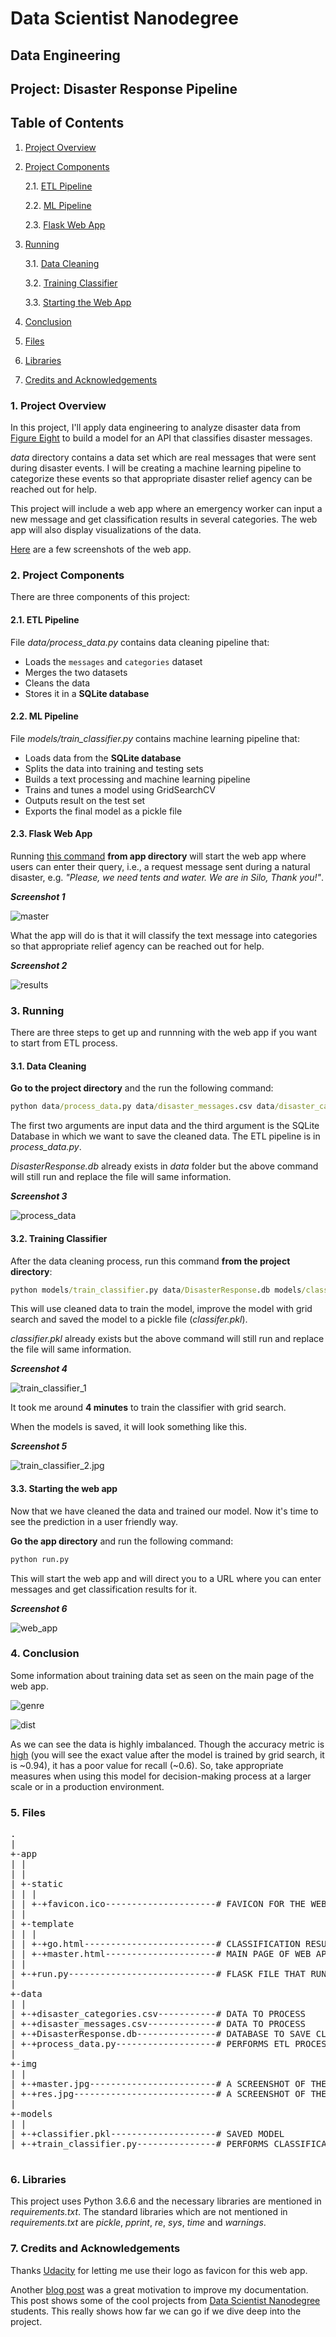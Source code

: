 # Data Scientist Nanodegree

## Data Engineering

## Project: Disaster Response Pipeline

## Table of Contents

1. [Project Overview](#overview)
2. [Project Components](#components)

    2.1. [ETL Pipeline](#etl_pipeline)

    2.2. [ML Pipeline](#ml_pipeline)

    2.3. [Flask Web App](#flask)

3. [Running](#run)

    3.1. [Data Cleaning](#cleaning)

    3.2. [Training Classifier](#training)

    3.3. [Starting the Web App](#starting)

4. [Conclusion](#conclusion)
5. [Files](#files)
6. [Libraries](#libraries)
7. [Credits and Acknowledgements](#credits)

<a id='overview'></a>

### 1. Project Overview

In this project, I'll apply data engineering to analyze disaster data from <a href="https://www.figure-eight.com/" target="_blank">Figure Eight</a> to build a model for an API that classifies disaster messages.

_data_ directory contains a data set which are real messages that were sent during disaster events. I will be creating a machine learning pipeline to categorize these events so that appropriate disaster relief agency can be reached out for help.

This project will include a web app where an emergency worker can input a new message and get classification results in several categories. The web app will also display visualizations of the data.

[Here](#eg) are a few screenshots of the web app.

<a id='components'></a>

### 2. Project Components

There are three components of this project:

<a id='etl_pipeline'></a>

#### 2.1. ETL Pipeline

File _data/process_data.py_ contains data cleaning pipeline that:

- Loads the `messages` and `categories` dataset
- Merges the two datasets
- Cleans the data
- Stores it in a **SQLite database**

<a id='ml_pipeline'></a>

#### 2.2. ML Pipeline

File _models/train_classifier.py_ contains machine learning pipeline that:

- Loads data from the **SQLite database**
- Splits the data into training and testing sets
- Builds a text processing and machine learning pipeline
- Trains and tunes a model using GridSearchCV
- Outputs result on the test set
- Exports the final model as a pickle file

<a id='flask'></a>

#### 2.3. Flask Web App

<a id='eg'></a>

Running [this command](#com) **from app directory** will start the web app where users can enter their query, i.e., a request message sent during a natural disaster, e.g. _"Please, we need tents and water. We are in Silo, Thank you!"_.

**_Screenshot 1_**

![master](img/master.jpg)

What the app will do is that it will classify the text message into categories so that appropriate relief agency can be reached out for help.

**_Screenshot 2_**

![results](img/res.jpg)

<a id='run'></a>

### 3. Running

There are three steps to get up and runnning with the web app if you want to start from ETL process.

<a id='cleaning'></a>

#### 3.1. Data Cleaning

**Go to the project directory** and the run the following command:

```bat
python data/process_data.py data/disaster_messages.csv data/disaster_categories.csv data/DisasterResponse.db
```

The first two arguments are input data and the third argument is the SQLite Database in which we want to save the cleaned data. The ETL pipeline is in _process_data.py_.

_DisasterResponse.db_ already exists in _data_ folder but the above command will still run and replace the file will same information. 

**_Screenshot 3_**

![process_data](img/process_data.jpg)

<a id='training'></a>

#### 3.2. Training Classifier

After the data cleaning process, run this command **from the project directory**:

```bat
python models/train_classifier.py data/DisasterResponse.db models/classifier.pkl
```

This will use cleaned data to train the model, improve the model with grid search and saved the model to a pickle file (_classifer.pkl_).

_classifier.pkl_ already exists but the above command will still run and replace the file will same information.

_**Screenshot 4**_

![train_classifier_1](img/train_classifier_1.jpg)

It took me around **4 minutes** to train the classifier with grid search.

When the models is saved, it will look something like this.

<a id='acc'></a>

**_Screenshot 5_**

![train_classifier_2.jpg](img/train_classifier_2.jpg)

<a id='starting'></a>

#### 3.3. Starting the web app

Now that we have cleaned the data and trained our model. Now it's time to see the prediction in a user friendly way.

**Go the app directory** and run the following command:

<a id='com'></a>

```bat
python run.py
```

This will start the web app and will direct you to a URL where you can enter messages and get classification results for it.

**_Screenshot 6_**

![web_app](img/web_app.jpg)

<a id='conclusion'></a>

### 4. Conclusion

Some information about training data set as seen on the main page of the web app.

![genre](img/genre.jpg)

![dist](img/dist.jpg)

As we can see the data is highly imbalanced. Though the accuracy metric is [high](#acc) (you will see the exact value after the model is trained by grid search, it is ~0.94), it has a poor value for recall (~0.6). So, take appropriate measures when using this model for decision-making process at a larger scale or in a production environment.

<a id='files'></a>

### 5. Files

<pre>
.
|
+-app
| |
| |
| +-static
| | |
| | +-+favicon.ico---------------------# FAVICON FOR THE WEB APP
| |
| +-template
| | |
| | +-+go.html-------------------------# CLASSIFICATION RESULT PAGE OF WEB APP
| | +-+master.html---------------------# MAIN PAGE OF WEB APP
| |
| +-+run.py----------------------------# FLASK FILE THAT RUNS APP
|
+-data
| |
| +-+disaster_categories.csv-----------# DATA TO PROCESS
| +-+disaster_messages.csv-------------# DATA TO PROCESS
| +-+DisasterResponse.db---------------# DATABASE TO SAVE CLEAN DATA TO
| +-+process_data.py-------------------# PERFORMS ETL PROCESS
|
+-img
| |
| +-+master.jpg------------------------# A SCREENSHOT OF THE MAIN PAGE
| +-+res.jpg---------------------------# A SCREENSHOT OF THE CLASSIFICATION PAGE
|
+-models
| |
| +-+classifier.pkl--------------------# SAVED MODEL
| +-+train_classifier.py---------------# PERFORMS CLASSIFICATION TASK

</pre>

<a id='libraries'></a>

### 6. Libraries

This project uses Python 3.6.6 and the necessary libraries are mentioned in _requirements.txt_.
The standard libraries which are not mentioned in _requirements.txt_ are _pickle_, _pprint_, _re_, _sys_, _time_ and _warnings_.

<a id='credits'></a>

### 7. Credits and Acknowledgements

Thanks <a href="https://www.udacity.com" target="_blank">Udacity</a> for letting me use their logo as favicon for this web app.

Another <a href="https://medium.com/udacity/three-awesome-projects-from-udacitys-data-scientist-program-609ff0949bed" target="_blank">blog post</a> was a great motivation to improve my documentation. This post shows some of the cool projects from <a href="https://in.udacity.com/course/data-scientist-nanodegree--nd025" target="_blank">Data Scientist Nanodegree</a> students. This really shows how far we can go if we dive deep into the project.
